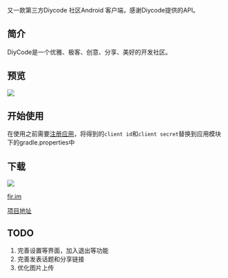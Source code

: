 又一款第三方Diycode 社区Android 客户端，感谢Diycode提供的API。

## 简介

DiyCode是一个优雅、极客、创意、分享、美好的开发社区。

## 预览

![](https://diycode.b0.upaiyun.com/photo/2017/0f28f07f4eb7c1d80c2841b92f077e4a.png)

## 开始使用

在使用之前需要[注册应用](https://www.diycode.cc/oauth/applications/new)，将得到的```client id```和```client secret```替换到应用模块下的gradle.properties中

## 下载

![](https://diycode.b0.upaiyun.com/photo/2017/4f23ed9d83948975275185b44c582d77.)

[fir.im](https://fir.im/kbua)

[项目地址](https://github.com/xshengcn/DiyCode)

## TODO

1. 完善设置等界面，加入退出等功能
2. 完善发表话题和分享链接
3. 优化图片上传